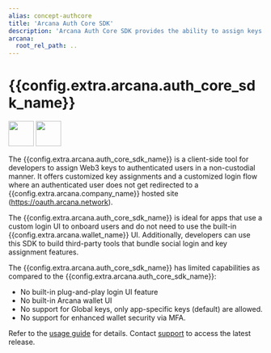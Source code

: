 ```yaml
---
alias: concept-authcore
title: 'Arcana Auth Core SDK'
description: 'Arcana Auth Core SDK provides the ability to assign keys to authenticated users via asynchronous distributed key generation protocol.'
arcana:
  root_rel_path: ..
---
```


# {{config.extra.arcana.auth_core_sdk_name}}

<img src="{{config.extra.arcana.img_dir}}/icons/i_an_authsdk_light.{{config.extra.arcana.img_png}}#only-light" width="50"/>
<img src="{{config.extra.arcana.img_dir}}/icons/i_an_authsdk_dark.{{config.extra.arcana.img_png}}#only-dark" width="50"/>

The {{config.extra.arcana.auth_core_sdk_name}} is a client-side tool for developers to assign Web3 keys to authenticated users in a non-custodial manner. It offers customized key assignments and a customized login flow where an authenticated user does not get redirected to a {{config.extra.arcana.company_name}} hosted site (https://oauth.arcana.network). 

The {{config.extra.arcana.auth_core_sdk_name}} is ideal for apps that use a custom login UI to onboard users and do not need to use the built-in {{config.extra.arcana.wallet_name}} UI. Additionally, developers can use this SDK to build third-party tools that bundle social login and key assignment features.

The {{config.extra.arcana.auth_core_sdk_name}} has limited capabilities as compared to the {{config.extra.arcana.auth_core_sdk_name}}:

* No built-in plug-and-play login UI feature
* No built-in Arcana wallet UI
* No support for Global keys, only app-specific keys (default) are allowed.
* No support for enhanced wallet security via MFA.

Refer to the [usage guide](https://www.npmjs.com/package/@jrstudio/auth-core) for details. Contact [support](mailto:support@arcana.network) to access the latest release. 

